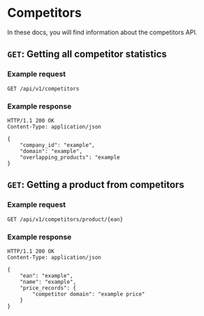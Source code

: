 # Competitors

In these docs, you will find information about the competitors API.

## `GET`: Getting all competitor statistics

### Example request

```http request
GET /api/v1/competitors
```

### Example response

```http request
HTTP/1.1 200 OK
Content-Type: application/json

{
    "company_id": "example",
    "domain": "example",
    "overlapping_products": "example
}
```

## `GET`: Getting a product from competitors

### Example request

```http request
GET /api/v1/competitors/product/{ean}
```

### Example response

```http request
HTTP/1.1 200 OK
Content-Type: application/json

{
    "ean": "example",
    "name": "example",
    "price_records": {
        "competitor domain": "example price"
    }
}
```
